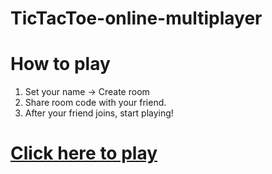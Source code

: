 # TicTacToe-online-multiplayer

# How to play

1. Set your name -> Create room
2. Share room code with your friend.
3. After your friend joins, start playing!

# [Click here to play](https://tic-tac-toe-costomato.herokuapp.com/)

